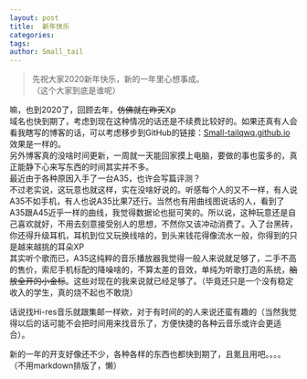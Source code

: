 ```yaml
---
layout: post
title:  新年快乐
categories: 
tags: 
author: Small_tail
---
```



> 先祝大家2020新年快乐，新的一年里心想事成。  
（这个大家到底是谁呢）  





嘛，也到2020了，回顾去年，~~仿佛就在昨天~~Xp  
域名也快到期了，考虑到现在这种情况的话还是不续费比较好的。如果还真有人会看我瞎写的博客的话，可以考虑移步到GitHub的链接：[Small-tailqwq.github.io](https://Small-tailqwq.github.io/)效果是一样的。  
另外博客真的没啥时间更新，一周就一天能回家摸上电脑，要做的事也蛮多的，真正能静下心来写东西的时间其实并不多。  
最近由于各种原因入手了一台A35，也许会写篇评测？  
不过老实说，这玩意也就这样，实在没啥好说的。听感每个人的又不一样，有人说A35不如手机，有人也说A35比果7还行。当然也有用曲线图说话的人，看到了A35跟A45近乎一样的曲线，我觉得数据论也挺可笑的。所以说，这种玩意还是自己喜欢就好，不用去刻意接受别人的思想，不然你又该冲动消费了。入了台黑砖，你还得升级耳机，耳机到位又玩换线啥的，到头来钱花得像流水一般，你得到的只是越来越挑的耳朵XP  
其实听个歌而已，A35这纯粹的音乐播放器我觉得一般人来说就足够了，二手不高的售价，索尼手机标配的降噪啥的，不算太差的音效，单纯为听歌打造的系统，~~脑放全开的小金标~~。这些对现在的我来说就已经足够了。（毕竟还只是一个没有稳定收入的学生，真的烧不起也不敢烧）  


话说找Hi-res音乐就跟集邮一样欸，对于有时间的的人来说还蛮有趣的（当然我觉得以后的话可能不会把时间用来找音乐了，方便快捷的各种云音乐或许会更适合）。

新的一年的开支好像还不少，各种各样的东西也都快到期了，且氪且用吧。。。。
（不用markdown排版了，懒）
